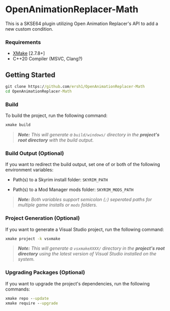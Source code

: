# OpenAnimationReplacer-Math

This is a SKSE64 plugin utilizing Open Animation Replacer's API to add a new custom condition.

### Requirements
* [XMake](https://xmake.io) [2.7.8+]
* C++20 Compiler (MSVC, Clang?)

## Getting Started
```bat
git clone https://github.com/ersh1/OpenAnimationReplacer-Math
cd OpenAnimationReplacer-Math
```

### Build
To build the project, run the following command:
```bat
xmake build
```

> ***Note:*** *This will generate a `build/windows/` directory in the **project's root directory** with the build output.*

### Build Output (Optional)
If you want to redirect the build output, set one of or both of the following environment variables:

- Path(s) to a Skyrim install folder: `SKYRIM_PATH`

- Path(s) to a Mod Manager mods folder: `SKYRIM_MODS_PATH`

> ***Note:*** *Both variables support semicolon (`;`) seperated paths for multiple game installs or `mods` folders.*

### Project Generation (Optional)
If you want to generate a Visual Studio project, run the following command:
```bat
xmake project -k vsxmake
```

> ***Note:*** *This will generate a `vsxmakeXXXX/` directory in the **project's root directory** using the latest version of Visual Studio installed on the system.*

### Upgrading Packages (Optional)
If you want to upgrade the project's dependencies, run the following commands:
```bat
xmake repo --update
xmake require --upgrade
```
